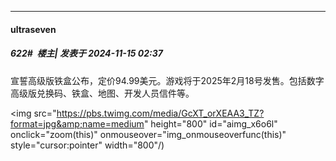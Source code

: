 ﻿
*****

####  ultraseven  
##### 622#         楼主| 发表于 2024-11-15 02:37

宣誓高级版铁盒公布，定价94.99美元。游戏将于2025年2月18号发售。包括数字高级版兑换码、铁盒、地图、开发人员信件等。

<img src="https://pbs.twimg.com/media/GcXT_orXEAA3_TZ?format=jpg&amp;name=medium" height="800" id="aimg_x6o6l" onclick="zoom(this)" onmouseover="img_onmouseoverfunc(this)" style="cursor:pointer" width="800"/)

